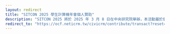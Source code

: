 ```yaml
---
layout: redirect
title: "SITCON 2025 學生計算機年會個人贊助"
description: "SITCON 2025 將於 2025 年 3 月 8 日在中央研究院舉辦，本活動屬於個人捐款方案，商業贊助請洽 contact@sitcon.org 聯繫。"
redirect_to: "https://ocf.neticrm.tw/civicrm/contribute/transact?reset=1&id=76"
---
```

